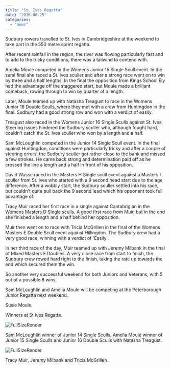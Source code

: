 ```yaml
---
title: "St. Ives Regatta"
date: "2016-06-25"
categories: 
  - "news"
---
```


Sudbury rowers travelled to St. Ives in Cambridgeshire at the weekend to take part in the 550 metre sprint regatta.

After recent rainfall in the region, the river was flowing particularly fast and to add to the tricky conditions, there was a tailwind to contend with.

Amelia Moule competed in the Womens Junior 15 Single Scull event. In the semi final she raced a St. Ives sculler and after a strong race went on to win by three and a half lengths. In the final the opposition from Kings School Ely had the advantage off the staggered start, but Moule made a brilliant comeback, rowing through to win by quarter of a length.

Later, Moule teamed up with Natasha Treagust to race in the Womens Junior 16 Double Sculls, where they met with a crew from Huntingdon in the final. Sudbury had a good strong row and won with a verdict of easily.

Treagust also raced in the Womens Junior 16 Single Sculls against St. Ives. Steering issues hindered the Sudbury sculler who, although fought hard, couldn't catch the St. Ives sculler who won by a length and a half.

Sam McLoughlin competed in the Junior 14 Single Scull event. In the final against Huntingdon, conditions were particularly tricky and after a couple of steering errors, the Sudbury sculler got rather close to the bank and missed a few strokes. He came back strong and determination paid off as he crossed the line a length and a half in front of his opposition.

David Wasse raced in the Masters H Single scull event against a Masters I sculler from St. Ives who started with a 9 second head start due to the age difference. After a wobbly start, the Sudbury sculler settled into his race, but couldn't quite pull back the 9 second lead which his opponent took full advantage of.

Tracy Muir raced her first race in a single against Cantabrigian in the Womens Masters D Single sculls. A good first race from Muir, but in the end she finished a length and a half behind her opposition.

Muir then went on to race with Tricia McGrillen in the final of the Womens Masters E Double Scull event against Hillingdon. The Sudbury crew had a very good race, winning with a verdict of 'Easily'.

In her third race of the day, Muir teamed up with Jeremy Milbank in the final of Mixed Masters E Doubles. A very close race from start to finish, the Sudbury crew rowed hard right to the finish, taking the rate up towards the end which secured them the win.

So another very successful weekend for both Juniors and Veterans, with 5 out of a possible 8 wins.

Sam McLoughlin and Amelia Moule will be competing at the Peterborough Junior Regatta next weekend.

Susie Moule.

Winners at St Ives Regatta.

![FullSizeRender](/assets/news/images/FullSizeRender-1.jpg)

Sam McLoughlin winner of Junior 14 Single Sculls, Amelia Moule winner of Junior 15 Single Sculls and Junior 16 Double Sculls with Natasha Treagust.

![FullSizeRender](/assets/news/images/FullSizeRender-2.jpg)

Tracy Muir, Jeremy Milbank and Tricia McGrillen.
